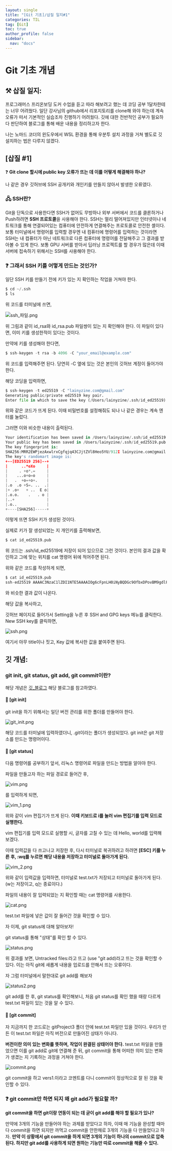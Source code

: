 ```yaml
---
layout: single
title: "[Git 기초]/삽질 일지#1"
categories: TIL
tag: [Git]
toc: true
author_profile: false
sidebar:
  nav: "docs"
---
```


# Git 기초 개념

## ⚒️ 삽질 일지:

프로그래머스 프리온보딩 도커 수업을 듣고 따라 해보려고 했는 데 코딩 공부 1달차한테는 너무 어려웠다. 일단 강사님의 github에서 리포지토리를 clone해 와야 하는데 계속 오류가 떠서 기본적인 실습조차 진행하기 어려웠다. 깃에 대한 전반적인 공부가 필요하다 판단하여 블로그를 통해 배운 내용을 정리하고자 한다.

나는 노마드 코더의 윈도우에서 WSL 환경을 통해 우분투 설치 과정을 거쳐 별도로 깃 설치하는 법은 다루지 않겠다.

## [삽질 #1]

❓ **Git clone 할시에 public key 오류가 뜨는 데 이를 어떻게 해결해야 하나?**

나 같은 경우 깃허브에 SSH 공개키와 개인키를 만들지 않아서 발생한 오류였다.

### 🖧 SSH란?

Git을 단독으로 사용한다면 SSH가 없어도 무방하나 외부 서버에서 코드를 클론하거나 Push하려면 **SSH 프로토콜**을 사용해야 한다.
SSH는 멀리 떨어져있지만 인터넷이나 네트워크를 통해 연결되어있는 컴퓨터에 안전하게 연결해주는 프로토콜로 안전한 셸이다. 보통 터미널에서 명령어를 입력할 경우엔 내 컴퓨터에 명령어를 입력하는 것이라면 SSH는 내 컴퓨터가 아닌 네트워크로 다른 컴퓨터에 명령어를 전달해주고 그 결과를 받아볼 수 있게 한다.
보통 GPU 서버를 받아서 딥러닝 프로젝트를 할 경우가 많은데 이때 서버에 접속하기 위해서는 SSH를 사용해야 한다.

### ❓ 그래서 SSH 키를 어떻게 만드는 것인가?

일단 SSH 키를 만들기 전에 키가 있는 지 확인하는 작업을 거쳐야 한다.

```python
$ cd ~/.ssh
$ ls
```

위 코드를 터미널에 쓰면,

![ssh_파일.png]({{site.url}}/images/2023-08-04-git.md/ssh파일.png)

위 그림과 같이 id_rsa와 id_rsa.pub 파일쌍이 있는 지 확인해야 한다. 이 파일이 있다면, 이미 키를 생성한적이 있다는 것이다.

만약에 키를 생성해야 한다면,

```python
$ ssh-keygen -t rsa -b 4096 -C "your_email@example.com"
```

위 코드를 입력해주면 된다. 당연히 -C 옆에 있는 것은 본인의 깃허브 계정이 들어가야 한다.

해당 코딩을 입력하면,

```python
$ ssh-keygen -t ed25519 -C "lainyzine.com@gmail.com"
Generating public/private ed25519 key pair.
Enter file in which to save the key (/Users/lainyzine/.ssh/id_ed25519):
```

위와 같은 코드가 뜨게 된다. 이때 비밀번호를 설정해줘도 되나 나 같은 경우는 계속 엔터를 눌렀다.

그러면 이와 비슷한 내용이 출력된다.

```python
Your identification has been saved in /Users/lainyzine/.ssh/id_ed25519.
Your public key has been saved in /Users/lainyzine/.ssh/id_ed25519.pub.
The key fingerprint is:
SHA256:MRR2EWPjezAxwlrxCgfqjq43CJjtZVl8Heo5YU/912I lainyzine.com@gmail.com
The key's randomart image is:
+--[ED25519 256]--+
|      ..*oXo     |
|     . +o*.=     |
|    ...o+o=o     |
|   .  +o=+o+.    |
|.o  .o +S=. ..  .|
|+ .o+   + ..  E o|
|.o.o.    .   . o |
|..+              |
|.o..             |
+----[SHA256]-----+
```

이렇게 뜨면 SSH 키가 생성된 것이다.

실제로 키가 잘 생성되었는 지 개인키를 출력해보면,

```python
$ cat id_ed25519.pub
```

위 코드는 .ssh/id_ed25519에 저장이 되어 있으므로 그런 것이다. 본인의 결과 값을 확인하고 그에 맞는 위치를 cat 명령어 뒤에 적어주면 된다.

위와 같은 코드를 작성하게 되면,

```python
$ cat id_ed25519.pub
ssh-ed25519 AAAAC3NzaC1lZDI1NTE5AAAAIOg6cFpnLH0iNyBQDGc9OfbxDPovBM9gdlFbT8f0gZP5 your_email@example.com
```

와 비슷한 결과 값이 나온다.

해당 값을 복사하고,

깃허브 페이지로 들어가서 Setting을 누른 후 SSH and GPG keys 메뉴를 클릭한다. New SSH key를 클릭하면,

![ssh.png]({{site.url}}/images/2023-08-04-git.md/ssh.png)

여기서 아무 title이나 짓고, Key 값에 복사한 값을 붙여주면 된다.

## 깃 개념:

### git init, git status, git add, git commit이란?

해당 개념은 [깃\_블로그](https://steady-coding.tistory.com/276) 해당 블로그를 참고하였다.

#### 📑 [git init]

git init을 하기 위해서는 일단 버전 관리를 위한 폴더를 만들어야 한다.

![git_init.png]({{site.url}}/images/2023-08-04-git.md/git_init.png)

해당 코드를 터미널에 입력하였더니, .git이라는 폴더가 생성되었다. git init은 git 저장소를 만드는 명령어이다.

#### 📑 [git status]

다음 명령어를 공부하기 앞서, 리눅스 명령어로 파일을 만드는 방법을 알아야 한다.

파일을 만들고자 하는 파일 경로로 들어간 후,

![vim.png]({{site.url}}/images/2023-08-04-git.md/vim.png)

를 입력하게 되면,

![vim_1.png]({{site.url}}/images/2023-08-04-git.md/vim_1.png)

위와 같이 vim 편집기가 뜨게 된다. **이때 키보드로 i를 눌러 vim 편집기를 입력 모드로 실행한다.**

vim 편집기를 입력 모드로 실행할 시, 글자를 고칠 수 있는 데 Hello, world를 입력해 보겠다.

이때 입력값을 다 쓰고나고 저장한 후, 다시 터미널로 복귀하려고 하려면 **[ESC] 키를 누른 후, :wq를 누르면 해당 내용을 저장하고 터미널로 돌아가게 된다.**

![vim_2.png]({{site.url}}/images/2023-08-04-git.md/vim_2.png)

위와 같이 입력값을 입력하면, 터미널로 test.txt가 저장되고 터미널로 돌아가게 된다.(w는 저장이고, q는 종료이다.)

파일의 내용이 잘 입력되었는 지 확인할 때는 cat 명령어를 사용한다.

![cat.png]({{site.url}}/images/2023-08-04-git.md/cat.png)

test.txt 파일에 넣은 값이 잘 들어간 것을 확인할 수 있다.

자 이제, git status에 대해 알아보자!

git status를 통해 "상태"를 확인 할 수 있다.

![status.png]({{site.url}}/images/2023-08-04-git.md/git_status.png)

위 결과를 보면, Untracked files:라고 뜨고 (use "git add)라고 뜨는 것을 확인할 수 있다. 이는 아직 git에 새롭게 내용을 업로드를 안해서 뜨는 오류이다.

자 그럼 터미널에서 말한대로 git add를 해보자

![status2.png]({{site.url}}/images/2023-08-04-git.md/git_status2.png)

git add를 한 후, git status를 확인해보니, 처음 git status를 확인 했을 때랑 다르게 test.txt 파일이 있는 것을 알 수 있다.

#### 📑 [git commit]

자 지금까지 한 코드로는 gitProject3 폴더 안에 test.txt 파일만 있을 것이다. 우리가 만든 이 test.txt 파일은 아직 버전으로 만들어진 상태가 아니다.

**버전이란 의미 있는 변화를 뜻하며, 작업이 완결된 상태어야 한다.** test.txt 파일을 만들었으면 이를 git add로 git에 연결해 준 뒤, git commit을 통해 어떠한 의미 있는 변화가 생겼는 지 기록하는 과정을 거쳐야 한다.

![commit.png]({{site.url}}/images/2023-08-04-git.md/git_commit.png)

git commit을 하고 vers1.이라고 코멘트를 다니 commit이 정상적으로 잘 된 것을 확인할 수 있다.

### ❓ git commit만 하면 되지 왜 git add가 필요할 까?

**git commit을 하면 git이랑 연동이 되는 데 굳이 git add를 해야 할 필요가 있나?**

만약에 3개의 기능을 만들어야 하는 과제를 받았다고 하자, 이때 매 기능을 완성할 때마다 commit을 하면 되지만 까먹고 commit을 안한채로 3개의 기능을 다 만들었다고 하자. **만약 이 상황에서 git commit을 하게 되면 3개의 기능이 하나의 commit으로 압축된다. 하지만 git add를 사용하게 되면 원하는 기능만 따로 commit을 해줄 수 있다.**
